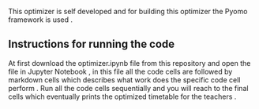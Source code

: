This optimizer is self developed and for building this optimizer the Pyomo framework is used .

## Instructions for running the code

At first download the optimizer.ipynb file from this repository and open the file in Jupyter Notebook , in this file all the code cells are followed by markdown cells which describes what work does the specific code cell perform . Run all the code cells sequentially and you will reach to the final cells which eventually prints the optimized timetable for the teachers .  
